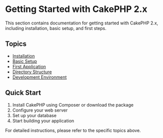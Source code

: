 # Getting Started with CakePHP 2.x

This section contains documentation for getting started with CakePHP 2.x, including installation, basic setup, and first steps.

## Topics

- [Installation](./installation.md)
- [Basic Setup](./basic-setup.md)
- [First Application](./first-application.md)
- [Directory Structure](./directory-structure.md)
- [Development Environment](./development-environment.md)

## Quick Start

1. Install CakePHP using Composer or download the package
2. Configure your web server
3. Set up your database
4. Start building your application

For detailed instructions, please refer to the specific topics above. 